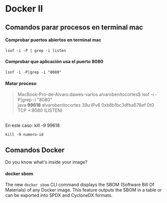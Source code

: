 # Docker II

## Comandos parar procesos en terminal mac

#### Comprobar puertos abiertos en terminal mac

    lsof -i -P | grep -i listen

#### Comprobar que aplicación usa el puerto 8080
    lsof -i -P|grep -i "8080"
    
#### Matar proceso

> MacBook-Pro-de-Alvaro:dawes-varios alvarobenitocortes$ lsof -i -P|grep -i "8080"<br>
java      **99618** alvarobenitocortes   39u  IPv6 0xb8b1bc3dfba578ef      0t0  TCP *:8080 (LISTEN)<br>
<br>
En este caso: kill -9 99618<br>


    kill -9 numero-id
    
    


## Comandos Docker

Do you know what's inside your image?


#### docker sbom
The new `docker sbom` CLI command displays the SBOM (Software Bill Of Materials) of any Docker image. This feature outputs the SBOM in a table or can be exported into SPDX and CycloneDX formats.
